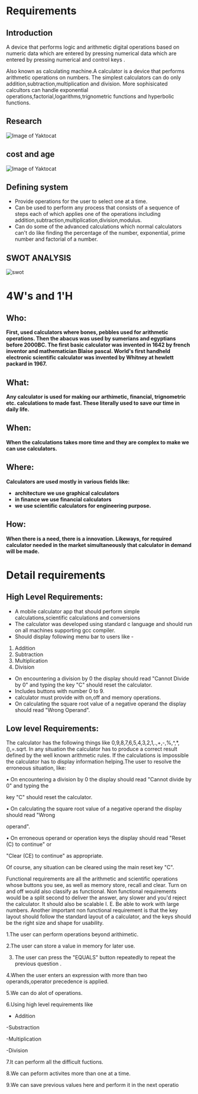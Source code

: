 # Requirements
## Introduction
A device that performs logic and arithmetic digital operations based on numeric data which are entered by pressing numerical data which are entered by pressing numerical and control keys .

Also known as calculating machine.A calculator is a device that performs arithmetic operations on numbers. The simplest calculators can do only addition,subtraction,multiplication and division. More sophisicated calcultors can handle exponential operations,factorial,logarithms,trignometric functions and hyperbolic functions.

## Research
![Image of Yaktocat](calculator-page0001.jpg)
## cost and age
![Image of Yaktocat](cost_and_age.jpg)
## Defining system
- Provide operations for the user to select one at a time.
- Can be used to perform any process that consists of a sequence of steps each of which applies one of the operations including addition,subtraction,multiplication,division,modulus.
- Can do some of the advanced calculations which normal calculators can&#39;t do like finding the percentage of the number, exponential, prime number and factorial of a number.
## SWOT ANALYSIS
![swot](https://user-images.githubusercontent.com/78540626/107034314-8c585f80-67dc-11eb-85ce-917fe8686e79.png)
# 4W&#39;s and 1&#39;H

## Who:

**First, used calculators where bones, pebbles used for arithmetic operations. Then the abacus was used by sumerians and egyptians before 2000BC. The first basic calculator was invented in 1642 by french inventor and mathematician Blaise pascal. World&#39;s first handheld electronic scientific calculator was invented by Whitney at hewlett packard in 1967.**

## What:

**Any calculator is used for making our arthimetic, financial, trignometric etc. calculations to made fast. These literally used to save our time in daily life.**

## When:

**When the calculations takes more time and they are complex to make we can use calculators.**

## Where:

**Calculators are used mostly in various fields like:**

- **architecture we use graphical calculators**
- **in finance we use financial calculators**
- **we use scientific calculators for engineering purpose.**

## How:

**When there is a need, there is a innovation. Likeways, for required calculator needed in the market simultaneously that calculator in demand will be made.**

# Detail requirements
## High Level Requirements:

- A mobile calculator app that should perform simple calculations,scientific calculations and conversions
- The calculator was developed using standard c language and should run on all machines supporting gcc compiler.
- Should display following menu bar to users like -

1. Addition
2. Subtraction
3. Multiplication
4. Division

- On encountering a division by 0 the display should read &quot;Cannot Divide by 0&quot; and typing the key &quot;C&quot; should reset the calculator.
- Includes buttons with number 0 to 9.
- calculator must provide with on,off and memory operations.
- On calculating the square root value of a negative operand the display should read &quot;Wrong Operand&quot;.


##  Low level Requirements:

The calculator has the following things like 0,9,8,7,6,5,4,3,2,1,.,+,-,%,^,\*,(),=.sqrt. In any situation the calculator has to produce a correct result defined by the well known arithmetic rules. If the calculations is impossible the calculator has to display information helping.The user to resolve the erroneous situation, like:

• On encountering a division by 0 the display should read &quot;Cannot divide by 0&quot; and typing the

key &quot;C&quot; should reset the calculator.

• On calculating the square root value of a negative operand the display should read &quot;Wrong

operand&quot;.

• On erroneous operand or operation keys the display should read &quot;Reset (C) to continue&quot; or

&quot;Clear (CE) to continue&quot; as appropriate.

Of course, any situation can be cleared using the main reset key &quot;C&quot;.

Functional requirements are all the arithmetic and scientific operations whose buttons you see, as well as memory store, recall and clear. Turn on and off would also classify as functional. Non functional requirements would be a split second to deliver the answer, any slower and you&#39;d reject the calculator. It should also be scalable I. E. Be able to work with large numbers. Another important non functional requirement is that the key layout should follow the standard layout of a calculator, and the keys should be the right size and shape for usability.

1.The user can perform operations beyond arithimetic.

2.The user can store a value in memory for later use.

3. The user can press the &quot;EQUALS&quot; button repeatedly to repeat the previous question .

4.When the user enters an expression with more than two operands,operator precedence is applied.

5.We can do alot of operations.

6.Using high level requirements like

- Addition

-Substraction

-Multiplication

-Division

7.It can perform all the difficult fuctions.

8.We can peform activites more than one at a time.

9.We can save previous values here and perform it in the next operatio



